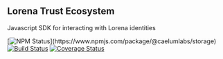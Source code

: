## Lorena Trust Ecosystem

Javascript SDK for interacting with Lorena identities

[![NPM Status]("https://img.shields.io/npm/v/@caelumlabs/storage.svg?style=flat")](https://www.npmjs.com/package/@caelumlabs/storage)
[![Build Status](https://travis-ci.com/caelumlabs/lorena.svg?branch=master)](https://travis-ci.com/caelumlabs/comms)
[![Coverage Status](https://coveralls.io/repos/github/caelumlabs/lorena/badge.svg?branch=master)](https://coveralls.io/github/caelumlabs/lorena?branch=master)
